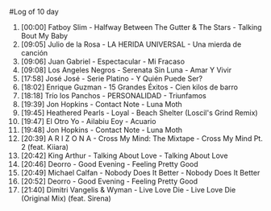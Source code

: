 #Log of 10 day

1. [00:00] Fatboy Slim - Halfway Between The Gutter & The Stars - Talking Bout My Baby
1. [09:05] Julio de la Rosa - LA HERIDA UNIVERSAL - Una mierda de canción
1. [09:06] Juan Gabriel - Espectacular - Mi Fracaso
1. [09:08] Los Angeles Negros - Serenata Sin Luna - Amar Y Vivir
1. [17:58] José José - Serie Platino - Y Quién Puede Ser?
1. [18:02] Enrique Guzman - 15 Grandes Éxitos - Cien kilos de barro
1. [18:18] Trío los Panchos - PERSONALIDAD - Triunfamos
1. [19:39] Jon Hopkins - Contact Note - Luna Moth
1. [19:45] Heathered Pearls - Loyal - Beach Shelter (Loscil's Grind Remix)
1. [19:47] El Otro Yo - Ailabiu Eoy - Acuario
1. [19:48] Jon Hopkins - Contact Note - Luna Moth
1. [20:39] A R I Z O N A - Cross My Mind: The Mixtape - Cross My Mind Pt. 2 (feat. Kiiara)
1. [20:42] King Arthur - Talking About Love - Talking About Love
1. [20:46] Deorro - Good Evening - Feeling Pretty Good
1. [20:49] Michael Calfan - Nobody Does It Better - Nobody Does It Better
1. [20:52] Deorro - Good Evening - Feeling Pretty Good
1. [21:40] Dimitri Vangelis & Wyman - Live Love Die - Live Love Die (Original Mix) (feat. Sirena)

